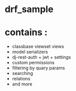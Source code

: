 # drf_sample
# contains :

- classbase viewset views
- model serializers
- dj-rest-auth + jwt + settings
- custom permissions
- filtering by quary params 
- searching
- relations
- and more 
